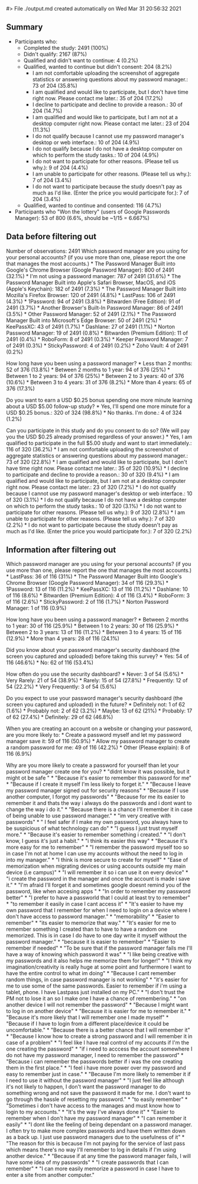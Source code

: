 #> File ./output.md created automatically on Wed Mar 31 20:56:32 2021 

## Summary

* Participants who:
	* Completed the study: 2491 (100%)
	* Didn't qualify: 2167 (87%)
	* Qualified and didn't want to continue: 4 (0.2%)
	* Qualified, wanted to continue but didn't consent: 204 (8.2%)
		 - I am not comfortable uploading the screenshot of aggregate statistics or answering questions about my password manager.: 73 of 204 (35.8%)
		 - I am qualified and would like to participate, but I don't have time right now. Please contact me later.: 35 of 204 (17.2%)
		 - I decline to participate and decline to provide a reason.: 30 of 204 (14.7%)
		 - I am qualified and would like to participate, but I am not at a desktop computer right now. Please contact me later.: 23 of 204 (11.3%)
		 - I do not qualify because I cannot use my password manager's desktop or web interface.: 10 of 204 (4.9%)
		 - I do not qualify because I do not have a desktop computer on which to perform the study tasks.: 10 of 204 (4.9%)
		 - I do not want to participate for other reasons. (Please tell us why.): 9 of 204 (4.4%)
		 - I am unable to participate for other reasons. (Please tell us why.): 7 of 204 (3.4%)
		 - I do not want to participate because the study doesn't pay as much as I'd like. (Enter the price you would participate for.): 7 of 204 (3.4%)
	* Qualified, wanted to continue and consented: 116 (4.7%)
* Participants who "Won the lottery" (users of Google Passwords Manager): 53 of 800 (6.6%, should be ~1/15 = 6.667%)


## Data before filtering out

Number of observations: 2491
Which password manager are you using for your personal accounts? (if you use more than one, please report the one that manages the most accounts.)
	* The Password Manager Built into Google's Chrome Browser (Google Password Manager): 800 of 2491 (32.1%)
	* I'm not using a password manager: 787 of 2491 (31.6%)
	* The Password Manager Built into Apple's Safari Browser, MacOS, and iOS (Apple's Keychain): 182 of 2491 (7.3%)
	* The Password Manager Built into Mozilla's Firefox Browser: 120 of 2491 (4.8%)
	* LastPass: 106 of 2491 (4.3%)
	* 1Password: 94 of 2491 (3.8%)
	* Bitwarden (Free Edition): 91 of 2491 (3.7%)
	* Another Browser's Built-In Password Manager: 86 of 2491 (3.5%)
	* Other Password Manager: 52 of 2491 (2.1%)
	* The Password Manager Built into Microsoft's Edge Browser: 50 of 2491 (2%)
	* KeePassXC: 43 of 2491 (1.7%)
	* Dashlane: 27 of 2491 (1.1%)
	* Norton Password Manager: 19 of 2491 (0.8%)
	* Bitwarden (Premium Edition): 11 of 2491 (0.4%)
	* RoboForm: 8 of 2491 (0.3%)
	* Keeper Password Manager: 7 of 2491 (0.3%)
	* StickyPassword: 4 of 2491 (0.2%)
	* Zoho Vault: 4 of 2491 (0.2%)

How long have you been using a password manager?
	* Less than 2 months: 52 of 376 (13.8%)
	* Between 2 months to 1 year: 94 of 376 (25%)
	* Between 1 to 2 years: 94 of 376 (25%)
	* Between 2 to 3 years: 40 of 376 (10.6%)
	* Between 3 to 4 years: 31 of 376 (8.2%)
	* More than 4 years: 65 of 376 (17.3%)

Do you want to earn a USD $0.25 bonus spending one more minute learning about a USD $5.00 follow-up study?
	* Yes, I'll spend one more minute for a USD $0.25 bonus.: 320 of 324 (98.8%)
	* No thanks. I'm done.: 4 of 324 (1.2%)

Can you participate in this study and do you consent to do so? (We will pay you the USD $0.25 already promised regardless of your answer.)
	* Yes, I am qualified to participate in the full $5.00 study and want to start immediately.: 116 of 320 (36.2%)
	* I am not comfortable uploading the screenshot of aggregate statistics or answering questions about my password manager.: 73 of 320 (22.8%)
	* I am qualified and would like to participate, but I don't have time right now. Please contact me later.: 35 of 320 (10.9%)
	* I decline to participate and decline to provide a reason.: 30 of 320 (9.4%)
	* I am qualified and would like to participate, but I am not at a desktop computer right now. Please contact me later.: 23 of 320 (7.2%)
	* I do not qualify because I cannot use my password manager's desktop or web interface.: 10 of 320 (3.1%)
	* I do not qualify because I do not have a desktop computer on which to perform the study tasks.: 10 of 320 (3.1%)
	* I do not want to participate for other reasons. (Please tell us why.): 9 of 320 (2.8%)
	* I am unable to participate for other reasons. (Please tell us why.): 7 of 320 (2.2%)
	* I do not want to participate because the study doesn't pay as much as I'd like. (Enter the price you would participate for.): 7 of 320 (2.2%)


## Information after filtering out

Which password manager are you using for your personal accounts? (if you use more than one, please report the one that manages the most accounts.)
	* LastPass: 36 of 116 (31%)
	* The Password Manager Built into Google's Chrome Browser (Google Password Manager): 34 of 116 (29.3%)
	* 1Password: 13 of 116 (11.2%)
	* KeePassXC: 13 of 116 (11.2%)
	* Dashlane: 10 of 116 (8.6%)
	* Bitwarden (Premium Edition): 4 of 116 (3.4%)
	* RoboForm: 3 of 116 (2.6%)
	* StickyPassword: 2 of 116 (1.7%)
	* Norton Password Manager: 1 of 116 (0.9%)

How long have you been using a password manager?
	* Between 2 months to 1 year: 30 of 116 (25.9%)
	* Between 1 to 2 years: 30 of 116 (25.9%)
	* Between 2 to 3 years: 13 of 116 (11.2%)
	* Between 3 to 4 years: 15 of 116 (12.9%)
	* More than 4 years: 28 of 116 (24.1%)

Did you know about your password manager's security dashboard (the screen you captured and uploaded) before taking this survey?
	* Yes: 54 of 116 (46.6%)
	* No: 62 of 116 (53.4%)

How often do you use the security dashboard?
	* Never: 3 of 54 (5.6%)
	* Very Rarely: 21 of 54 (38.9%)
	* Rarely: 15 of 54 (27.8%)
	* Frequently: 12 of 54 (22.2%)
	* Very Frequently: 3 of 54 (5.6%)

Do you expect to use your password manager's security dashboard (the screen you captured and uploaded) in the future?
	* Definitely not: 1 of 62 (1.6%)
	* Probably not: 2 of 62 (3.2%)
	* Maybe: 13 of 62 (21%)
	* Probably: 17 of 62 (27.4%)
	* Definitely: 29 of 62 (46.8%)

When you are creating an account on a website or changing your password, are you more likely to:
	* Create a password myself and let my password manager save it: 59 of 116 (50.9%)
	* Allow my password manager to create a random password for me: 49 of 116 (42.2%)
	* Other (Please explain): 8 of 116 (6.9%)

Why are you more likely to create a password for yourself than let your password manager create one for you?
	* "didnt know it was possible, but it might ot be safe "
	* "Because it's easier to remember this password for me"
	* "Because if I create it myself I'm less likely to forget it."
	* "Because I leave my password manager signed out for security reasons"
	* "Because if I use another computer, I forgot my passwords"
	* "Because for me its easier to remember it and thats the way i always do the passwords and i dont want to change the way i do it."
	* "Because there is a chance I'll remember it in case of being unable to use password manager."
	* "im very creative with passwords"
	* " I feel safer if I make my own password, you always have to be suspicious of what technology can do"
	* "I guess I just trust myself more."
	* "Because it's easier to remember something i created."
	* "I don't know, I guess it's just a habit."
	* "i think its easier this way"
	* "Because it's more easy for me to remember"
	* "I remember the password myself too so in case I'm not at home I can use my accounts without the need to log in into my manager."
	* "I think is more secure to create for myself"
	* "Ease of memorization when migrating devices or using accounts outside my main device (i.e campus)"
	* "I will remember it so i can use it on every device"
	* "i create the password in the manager and once the account is made i save it."
	* "I'm afraid I'll forget it and sometimes google doesnt remind you of the password, like when accesing apps "
	* "In order to remember my password better"
	* "I prefer to have a passworld that I could at least try to remember"
	* "to remember it easily in case I cant access it"
	* "It's easier to have my own password that I remember for when I need to login on a device where I don't have access to password manager."
	* "memorability"
	* "Easier to remember"
	* "its easier to memorize that way."
	* "It's easier for me to remember something I created than to have to have a random one memorized. This is in case I do have to one day write it myself without the password manager."
	* "because it is easier to remember"
	* "Easier to remember if needed"
	* "To be sure that if the password manager fails me I'll have a way of knowing which password it was"
	* "I like being creative with my passwords and it also helps me memorize them for longer!"
	* "I think my imagination/creativity is really huge at some point and furthermore I want to have the entire control to what im doing"
	* "Because I cant remember random things, in case password manager is not working"
	* "it's easier for me to use some of the same passwords. Easier to remember if i'm using a tablet, phone. I have Lastpass just installed on my PC."
	* "I don't trust the PM not to lose it an so I make one I have a chance of remembering."
	* "on another device I will not remember the password"
	* "Because I might want to log in on another device"
	* "Because it is easier for me to remember it."
	* "Because it's more likely that I will remember one I made myself"
	* "Because if I have to login from a different place/device it could be uncomfortable."
	* "Because there is a better chance that I will remember it"
	* "Because I know how to create a strong password and I will remember it in case of a problem"
	* "I feel like I have real control of my accounts if I'm the one creating the password"
	* "if i need to acccess the account somewhere I do not have my password manager, I need to remember the password"
	* "Because i can remember the passwords better if i was the one creating them in the first place."
	* "I feel i have more power over my password and easy to remember just in case."
	* "Because I'm more likely to remember it if I need to use it without the password manager"
	* "I just feel like although it's not likely to happen, I don't want the password manager to do something wrong and not save the password it made for me. I don't want to go through the hassle of resetting my password."
	* "to easily remember"
	* "Sometimes i don't have access to the manages and must know how to login to my accounts."
	* "It's the way I've always done it"
	* "Easier to remember when I don't have my password manager"
	* "I can remember it easily"
	* "I dont like the feeling of being dependant on a password manager. I often try to make more complex passwords and have them written down as a back up. I just use password managers due to the usefulness of it"
	* "The reason for this is because I'm not paying for the service of last pass which means there's no way I'll remember to log in details if I'm using another device."
	* "Because if at any time the password manager fails, I will have some idea of ​​my passwords"
	* "I create passwords that I can remember"
	* "I can more easily memorize a password in case I have to enter a site from another computer."



